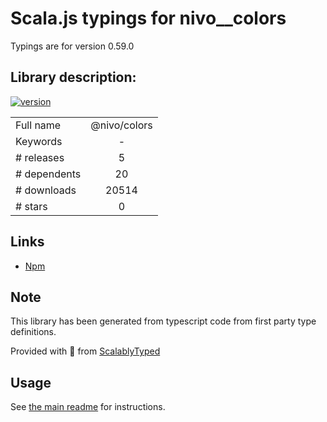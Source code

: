 
# Scala.js typings for nivo__colors

Typings are for version 0.59.0

## Library description:
[![version](https://img.shields.io/npm/v/@nivo/colors.svg?style=flat-square)](https://www.npmjs.com/package/@nivo/colors)

|                    |                 |
| ------------------ | :-------------: |
| Full name          | @nivo/colors |
| Keywords           | - |
| # releases         | 5 |
| # dependents       | 20 |
| # downloads        | 20514 |
| # stars            | 0 |

## Links
- [Npm](https://www.npmjs.com/package/%40nivo%2Fcolors)
    


## Note
This library has been generated from typescript code from first party type definitions.

Provided with :purple_heart: from [ScalablyTyped](https://github.com/oyvindberg/ScalablyTyped)

## Usage
See [the main readme](../../readme.md) for instructions.


